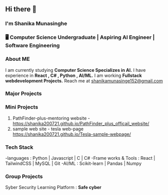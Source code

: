 ## Hi there 👋
### I'm Shanika Munasinghe 

### 🖥 Computer Science Undergraduate | Aspiring AI Engineer  | Software Engineering 

### About ME
I am currently studying **Computer Science Specializes in AI.**
I have experience in **React , C# , Python , AI/ML.**
I am  working **Fullstack webdevelopment Projects.**
Reach me at shanikamunasinge152@gmail.com


### Major Projects 


### Mini Projects
1. PathFinder-plus-mentoring website - https://shanika200721.github.io/PathFinder_plus_officail_website/
2. sample web site - tesla web-page https://shanika200721.github.io/Tesla-sample-webpage/

### Tech Stack 
-languages : Python | Javascript | C | C#
-Frame works & Tools : React | TailwindCSS | MySQL | Git 
-AI/ML : Scikit-learn | Pandas |  Numpy 

### Group Projects 
Syber Security Learning Platform : **Safe cyber**

